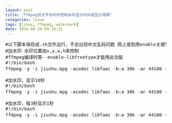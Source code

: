 ```yaml
---
layout: post
title: "ffmpeg加文字水印并控制水印显示时间或显示周期"
categories: linux
tags: [linux, ffmpeg, watermark]
date: 2014-08-29 09:19:21
---
```


<pre>
#以下脚本保存成.sh文件运行，不会出现中文乱码问题 网上查到用enable关键字控制，实际是draw
#加水印 水印位置由x,y,w,h来控制
#ffmpeg编译时需--enable-libfreetype才能用此功能
#!/bin/bash
ffmpeg -y -i jiushu.mpg -acodec libfaac -b:a 30k -ar 44100 -r 15 -ac 2 -s 480x272 -vcodec libx264 -refs 2 -x264opts keyint=150:min-keyint=15 -vprofile baseline -level 20 -b:v 200k -vf "drawtext=fontfile=/mnt/hgfs/zm/simhei.ttf: text='来源：迅雷':x=100:y=x/dar:fontsize=24:fontcolor=yellow@0.5:shadowy=2"  drawtext.mp4     
       
#加水印，显示10秒
#!/bin/bash
ffmpeg -y -i jiushu.mpg -acodec libfaac -b:a 30k -ar 44100 -r 15 -ac 2 -s 480x272 -vcodec libx264 -refs 2 -x264opts keyint=150:min-keyint=15 -vprofile baseline -level 20 -b:v 200k -vf "drawtext=fontfile=/mnt/hgfs/zm/simhei.ttf: text='来源：迅雷':x=100:y=x/dar:draw='if(gt(n,0),lt(n,250))':fontsize=24:fontcolor=yellow@0.5:shadowy=2"  drawtext.mp4   
       
#加水印，每3秒显示1秒
#!/bin/bash
ffmpeg -y -i jiushu.mpg -acodec libfaac -b:a 30k -ar 44100 -r 15 -ac 2 -s 480x272 -vcodec libx264 -refs 2 -x264opts keyint=150:min-keyint=15 -vprofile baseline -level 20 -b:v 200k -vf "drawtext=fontfile=/mnt/hgfs/zm/simhei.ttf: text='来源：迅雷':x=w-100:y=100:draw=lt(mod(t\,3)\,1):fontsize=24:fontcolor=yellow@0.5:shadowy=2"  drawtext.mp4

</pre>
